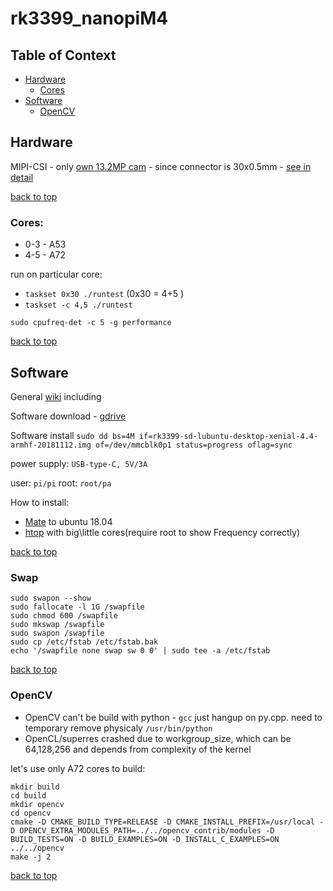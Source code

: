 rk3399_nanopiM4
========================
## Table of Context <a name="toc"></a>
- [Hardware](#hard)
	- [Cores](#cores)
- [Software](#soft)
	- [OpenCV](#opencv)

## Hardware <a name="hard"></a>

MIPI-CSI - only [own 13.2MP cam](https://www.friendlyarm.com/index.php?route=product/product&path=78&product_id=228) - since connector is 30x0.5mm - [see in detail](http://wiki.friendlyarm.com/wiki/index.php/NanoPi_M4#Layout)

[back to top](#toc)

### Cores:<a name="cores"></a>
 
- 0-3 - A53
- 4-5 - A72

run on particular core:

- `taskset 0x30 ./runtest` (0x30 = 4+5 )
- `taskset -c 4,5 ./runtest`

`sudo cpufreq-det -c 5 -g performance`

[back to top](#toc)


## Software <a name="soft"></a>

General [wiki](http://wiki.friendlyarm.com/wiki/index.php/NanoPi_M4) including

Software download - [gdrive](https://drive.google.com/drive/folders/1gaLKSlIHvqhJ5cASTFGSjJ9XvtgosZFQ)

Software install
`sudo dd bs=4M if=rk3399-sd-lubuntu-desktop-xenial-4.4-armhf-20181112.img of=/dev/mmcblk0p1 status=progress oflag=sync`


power supply: `USB-type-C, 5V/3A`

user: `pi/pi`
root: `root/pa`

How to install:

- [Mate](https://www.friendlyarm.com/Forum/viewtopic.php?f=62&t=2036) to ubuntu 18.04
- [htop](https://github.com/avafinger/htop-2.1.1_enhanced-version/tree/master/htop) with big\little cores(require root to show Frequency correctly)

[back to top](#toc)

### Swap
```
sudo swapon --show
sudo fallocate -l 1G /swapfile
sudo chmod 600 /swapfile
sudo mkswap /swapfile
sudo swapon /swapfile
sudo cp /etc/fstab /etc/fstab.bak
echo '/swapfile none swap sw 0 0' | sudo tee -a /etc/fstab

```
[back to top](#toc)


### OpenCV <a name ="opencv"></a>

- OpenCV can't be build with python - `gcc` just hangup on py.cpp. need to temporary remove physicaly `/usr/bin/python`
- OpenCL/superres crashed due to workgroup_size, which can be 64,128,256 and depends from complexity of the kernel

let's use only A72 cores to build:

```
mkdir build
cd build
mkdir opencv
cd opencv
cmake -D CMAKE_BUILD_TYPE=RELEASE -D CMAKE_INSTALL_PREFIX=/usr/local -D OPENCV_EXTRA_MODULES_PATH=../../opencv_contrib/modules -D BUILD_TESTS=ON -D BUILD_EXAMPLES=ON -D INSTALL_C_EXAMPLES=ON ../../opencv
make -j 2
```


[back to top](#toc)